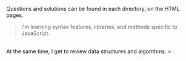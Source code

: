 Questions and solutions can be found in each directory, on the HTML pages.

>I'm learning syntax features, libraries, and methods specific to JavaScript.
<br>
At the same time, I get to review data structures and algorithms.
>
